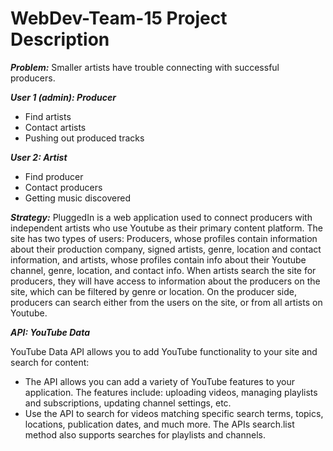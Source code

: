 # WebDev-Team-15 Project Description


***Problem:*** Smaller artists have trouble connecting with successful producers.

***User 1 (admin): Producer***
- Find artists
- Contact artists
- Pushing out produced tracks

***User 2: Artist***
- Find producer
- Contact producers
- Getting music discovered

***Strategy:*** PluggedIn is a web application used to connect producers with independent artists who use Youtube as 
their primary content platform. The site has two types of users: Producers, whose profiles contain information about 
their production company, signed artists, genre, location and contact information, and artists, whose profiles contain 
info about their Youtube channel, genre, location, and contact info. When artists search the site for producers, they 
will have access to information about the producers on the site, which can be filtered by genre or location. On the 
producer side, producers can search either from the users on the site, or from all artists on Youtube.

***API: YouTube Data***

YouTube Data API allows you to add YouTube functionality to your site and search for content:
- The API allows you can add a variety of YouTube features to your application. The features include: uploading videos, managing playlists and subscriptions, updating channel settings, etc.
- Use the API to search for videos matching specific search terms, topics, locations, publication dates, and much more. The APIs search.list method also supports searches for playlists and channels.
